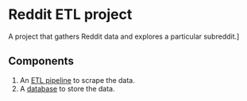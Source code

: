 # Reddit ETL project

A project that gathers Reddit data and explores a particular subreddit.]

## Components

1. An [ETL pipeline](./etl_pipeline/README.md) to scrape the data.
2. A [database](./database/README.md) to store the data.